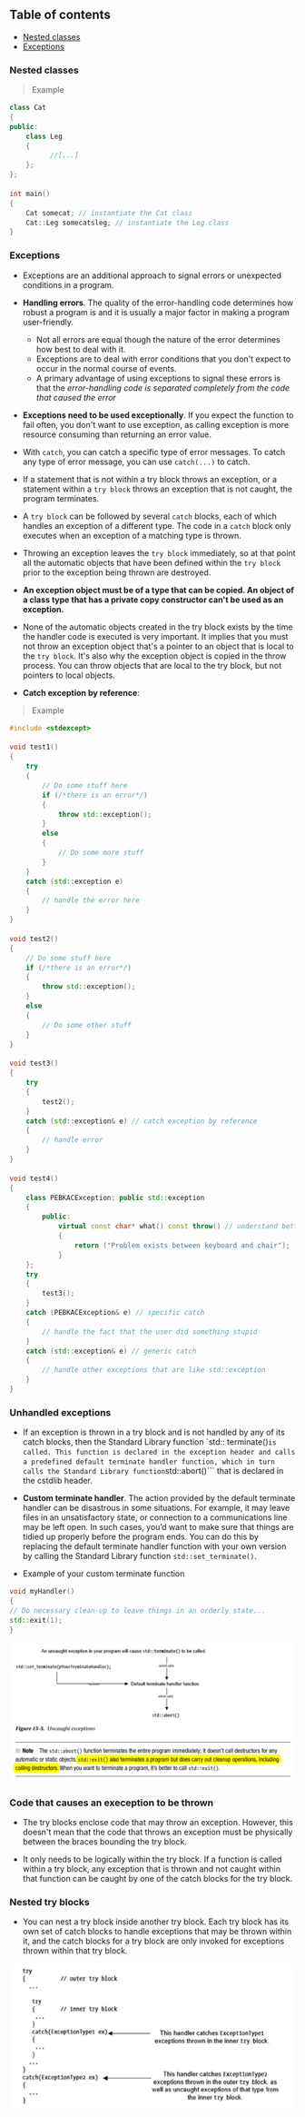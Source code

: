 ## Table of contents
- [Nested classes]()
- [Exceptions]()

### Nested classes

> Example

```C++
class Cat
{
public:
    class Leg
    {
          //[...]  
    };
};

int main()
{
	Cat somecat; // instantiate the Cat class
	Cat::Leg somecatsleg; // instantiate the Leg class
}
```

### Exceptions

- Exceptions are an additional approach to signal errors or unexpected conditions in a program. 
  
- **Handling errors**. The quality of the error-handling code determines how robust a program is and it is usually a major factor in making a program user-friendly.
    - Not all errors are equal though the nature of the error determines how best to deal with it. 
    - Exceptions are to deal with error conditions that you don't expect to occur in the normal course of events. 
    - A primary advantage of using exceptions to signal these errors is that the *error-handling code is separated completely from the code that caused the error*
  
- **Exceptions need to be used exceptionally**. If you expect the function to fail often, you don't want to use exception, as calling exception is more resource consuming than returning an error value. 

- With ```catch```, you can catch a specific type of error messages. To catch any type of error message, you can use ```catch(...)``` to catch.

- If a statement that is not within a try block throws an exception, or a statement within a ```try block``` throws an exception that is not caught, the program terminates. 

- A ```try block``` can be followed by several ```catch``` blocks, each of which handles an exception of a different type. The code in a ```catch``` block only executes when an exception of a matching type is thrown. 

- Throwing an exception leaves the ```try block``` immediately, so at that point all the automatic objects that have been defined within the ```try block``` prior to the exception being thrown are destroyed. 
  
- **An exception object must be of a type that can be copied. An object of a class type that has a private copy constructor can't be used as an exception.** 
  
- None of the automatic objects created in the try block exists by the time the handler code is executed is very important. It implies that you must not throw an exception object that's a pointer to an object that is local to the ```try block```. It's also why the exception object is copied in the throw process. You can throw objects that are local to the try block, but not pointers to local objects. 

- **Catch exception by reference**: 

> Example

```C++
#include <stdexcept>

void test1()
{
	try
    {
        // Do some stuff here
        if (/*there is an error*/)
        {
            throw std::exception();        
        }
        else
        {
        	// Do some more stuff
        }
    }
	catch (std::exception e)
	{
	    // handle the error here	
    }
}

void test2()
{
    // Do some stuff here
    if (/*there is an error*/)
    {
        throw std::exception();	
    }
    else
    {
    	// Do some other stuff
    }
}

void test3()
{
    try
    {
    	test2();
    }
    catch (std::exception& e) // catch exception by reference
    {
    	// handle error
    }	
}

void test4()
{
    class PEBKACException: public std::exception
    {
    	public:
    	    virtual const char* what() const throw() // understand better
            {
                return ("Problem exists between keyboard and chair");                  
            }
    };	
    try
    {
    	test3();
    }
    catch (PEBKACException& e) // specific catch
    {
    	// handle the fact that the user did something stupid
    }
    catch (std::exception& e) // generic catch
    {
    	// handle other exceptions that are like std::exception
    }	
}
```

### Unhandled exceptions

- If an exception is thrown in a try block and is not handled by any of its catch blocks, then the Standard Library function `std:: terminate()``` is called. This function is declared in the exception header and calls a predefined default terminate handler function, which in turn calls the Standard Library function ```std::abort()``` that is declared in the cstdlib header.

- **Custom terminate handler**. The action provided by the default terminate handler can be disastrous in some situations. For example, it may leave files in an unsatisfactory state, or connection to a communications line may be left open. In such cases, you’d want to make sure that things are tidied up properly before the program ends. You can do this by replacing the default terminate handler function with your own version by calling the Standard Library function ```std::set_terminate()```.

- Example of your custom terminate function

```C++
void myHandler()
{
// Do necessary clean-up to leave things in an orderly state...
std::exit(1);
}
```

[![exception](https://github.com/qingqingqingli/CPP/blob/main/images/unhandled_exception.png)](https://github.com/qingqingqingli/CPP/wiki/Module05)

### Code that causes an exeception to be thrown

- The try blocks enclose code that may throw an exception. However, this doesn't mean that the code that throws an exception must be physically between the braces bounding the try block.

- It only needs to be logically within the try block. If a function is called within a try block, any exception that is thrown and not caught within that function can be caught by one of the catch blocks for the try block. 

### Nested try blocks

- You can nest a try block inside another try block. Each try block has its own set of catch blocks to handle exceptions that may be thrown within it, and the catch blocks for a try block are only invoked for exceptions thrown within that try block.

[![nested_try_blocks](https://github.com/qingqingqingli/CPP/blob/main/images/nested_try_blocks.png)](https://github.com/qingqingqingli/CPP/wiki/Module05)
